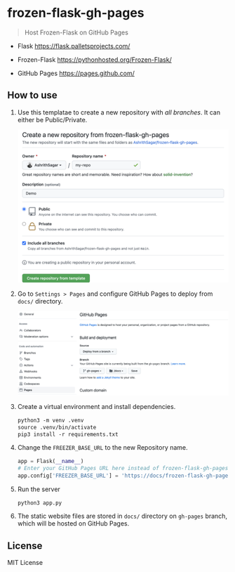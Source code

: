 # frozen-flask-gh-pages
> Host Frozen-Flask on GitHub Pages

- Flask
  https://flask.palletsprojects.com/

- Frozen-Flask
https://pythonhosted.org/Frozen-Flask/

- GitHub Pages
https://pages.github.com/

## How to use

1. Use this templatae to create a new repository with *all branches*. It can either be Public/Private.

   ![Fork repo](assets/github.com_AshrithSagar_frozen-flask-gh-pages_generate.png)

2. Go to `Settings > Pages` and configure GitHub Pages to deploy from  `docs/` directory.

   ![GitHub Pages Settings config](assets/github.com_AshrithSagar_frozen-flask-gh-pages_settings_pages.png)

3. Create a virtual environment and install dependencies.

   ```shell
   python3 -m venv .venv
   source .venv/bin/activate
   pip3 install -r requirements.txt
   ```

4. Change the `FREEZER_BASE_URL` to the new Repository name.
   ```python
   app = Flask(__name__)
   # Enter your GitHub Pages URL here instead of frozen-flask-gh-pages
   app.config['FREEZER_BASE_URL'] = 'https://docs/frozen-flask-gh-pages/'
   ```

5. Run the server

   ```shell
   python3 app.py
   ```

6. The static website files are stored in `docs/` directory on `gh-pages` branch, which will be hosted on GitHub Pages.

## License

MIT License
